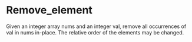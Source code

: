 # Remove_element
Given an integer array nums and an integer val, remove all occurrences of val in nums in-place. The relative order of the elements may be changed.
